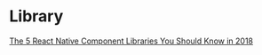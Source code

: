 # Library
<!--- 1 Articles-->
[The 5 React Native Component Libraries You Should Know in 2018](https://medium.com/@aras.emami/the-5-react-native-component-libraries-you-should-know-in-2018-f0520d7eb99f)